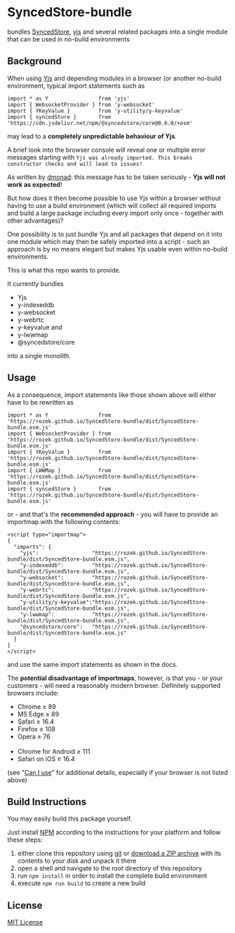 # SyncedStore-bundle #

bundles [SyncedStore](https://github.com/YousefED/SyncedStore), [yjs](https://github.com/yjs/yjs) and several related packages into a single module that can be used in no-build environments

## Background ##

When using [Yjs](https://github.com/yjs/yjs) and depending modules in a browser (or another no-build environment, typical import statements such as

```
import * as Y                from 'yjs'
import { WebsocketProvider } from 'y-websocket'
import { YKeyValue }         from 'y-utility/y-keyvalue'
import { syncedStore }       from 'https://cdn.jsdelivr.net/npm/@syncedstore/core@0.6.0/+esm'
```

may lead to a **completely unpredictable behaviour of Yjs**.

A brief look into the browser console will reveal one or multiple error messages starting with `Yjs was already imported. This breaks constructor checks and will lead to issues!`

As written by [dmonad](https://github.com/dmonad): this message has to be taken seriously - **Yjs will not work as expected**!

But how does it then become possible to use Yjs within a browser without having to use a build environment (which will collect all required imports and build a large package including every import only once - together with other advantages)?

One possibility is to just bundle Yjs and all packages that depend on it into one module which may then be safely imported into a script - such an approach is by no means elegant but makes Yjs usable even within no-build environments.

This is what this repo wants to provide.

It currently bundles

* Yjs
* y-indexeddb
* y-websocket
* y-webrtc
* y-keyvalue and
* y-lwwmap
* @syncedstore/core

into a single monolith.

## Usage ##

As a consequence, import statements like those shown above will either have to be rewritten as

```
import * as Y                from 'https://rozek.github.io/SyncedStore-bundle/dist/SyncedStore-bundle.esm.js'
import { WebsocketProvider } from 'https://rozek.github.io/SyncedStore-bundle/dist/SyncedStore-bundle.esm.js'
import { YKeyValue }         from 'https://rozek.github.io/SyncedStore-bundle/dist/SyncedStore-bundle.esm.js'
import { LWWMap }            from 'https://rozek.github.io/SyncedStore-bundle/dist/SyncedStore-bundle.esm.js'
import { syncedStore }       from 'https://rozek.github.io/SyncedStore-bundle/dist/SyncedStore-bundle.esm.js'
```

or - and that's the **recommended approach** - you will have to provide an importmap with the following contents:

```
<script type="importmap">
{
  "imports": {
    "yjs":                 "https://rozek.github.io/SyncedStore-bundle/dist/SyncedStore-bundle.esm.js",
    "y-indexeddb":         "https://rozek.github.io/SyncedStore-bundle/dist/SyncedStore-bundle.esm.js",
    "y-websocket":         "https://rozek.github.io/SyncedStore-bundle/dist/SyncedStore-bundle.esm.js",
    "y-webrtc":            "https://rozek.github.io/SyncedStore-bundle/dist/SyncedStore-bundle.esm.js",
    "y-utility/y-keyvalue":"https://rozek.github.io/SyncedStore-bundle/dist/SyncedStore-bundle.esm.js",
    "y-lwwmap":            "https://rozek.github.io/SyncedStore-bundle/dist/SyncedStore-bundle.esm.js",
    "@syncedstore/core":   "https://rozek.github.io/SyncedStore-bundle/dist/SyncedStore-bundle.esm.js"
  }
}
</script>
```

and use the same import statements as shown in the docs.

The **potential disadvantage of importmaps**, however, is that you - or your customers - will need a reasonably modern browser. Definitely supported browsers include:

* Chrome ≥ 89
* MS Edge ≥ 89
* Safari ≥ 16.4
* Firefox ≥ 108
* Opera ≥ 76
<br>&nbsp;<br>
* Chrome for Android ≥ 111
* Safari on iOS ≥ 16.4

(see "[Can I use](https://caniuse.com/import-maps)" for additional details, especially if your browser is not listed above)

## Build Instructions ##

You may easily build this package yourself.

Just install [NPM](https://docs.npmjs.com/) according to the instructions for your platform and follow these steps:

1. either clone this repository using [git](https://git-scm.com/) or [download a ZIP archive](https://github.com/rozek/SyncedStore-bundle/archive/refs/heads/main.zip) with its contents to your disk and unpack it there 
2. open a shell and navigate to the root directory of this repository
3. run `npm install` in order to install the complete build environment
4. execute `npm run build` to create a new build

## License ##

[MIT License](LICENSE.md)
